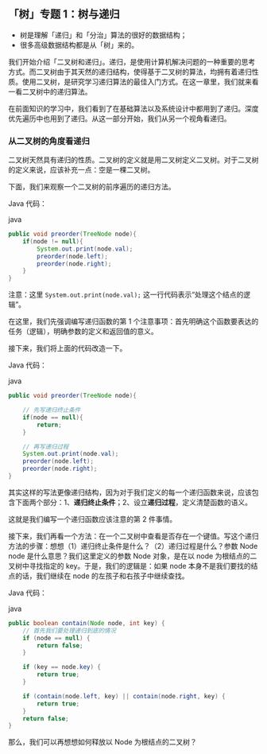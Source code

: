 ## 「树」专题 1：树与递归

- 树是理解「递归」和「分治」算法的很好的数据结构；
- 很多高级数据结构都是从「树」来的。

我们开始介绍「二叉树和递归」。递归，是使用计算机解决问题的一种重要的思考方式。而二叉树由于其天然的递归结构，使得基于二叉树的算法，均拥有着递归性质。使用二叉树，是研究学习递归算法的最佳入门方式。在这一章里，我们就来看一看二叉树中的递归算法。

在前面知识的学习中，我们看到了在基础算法以及系统设计中都用到了递归。深度优先遍历中也用到了递归。从这一部分开始，我们从另一个视角看递归。

### 从二叉树的角度看递归

二叉树天然具有递归的性质。二叉树的定义就是用二叉树定义二叉树。对于二叉树的定义来说，应该补充一点：空是一棵二叉树。

下面，我们来观察一个二叉树的前序遍历的递归方法。

Java 代码：

java

```java
public void preorder(TreeNode node){
    if(node != null){
        System.out.print(node.val);
        preorder(node.left);
        preorder(node.right);
    } 
}
```

注意：这里 `System.out.print(node.val);` 这一行代码表示“处理这个结点的逻辑”。

在这里，我们先强调编写递归函数的第 1 个注意事项：首先明确这个函数要表达的任务（逻辑），明确参数的定义和返回值的意义。

接下来，我们将上面的代码改造一下。

Java 代码：

java

```java
public void preorder(TreeNode node){

    // 先写递归终止条件
    if(node == null){
        return;
    } 

    // 再写递归过程
    System.out.print(node.val);
    preorder(node.left);
    preorder(node.right);
}
```

其实这样的写法更像递归结构，因为对于我们定义的每一个递归函数来说，应该包含下面两个部分：1、**递归终止条件**；2、设立**递归过程**，定义清楚函数的语义。

这就是我们编写一个递归函数应该注意的第 2 件事情。

接下来，我们再看一个方法：在一个二叉树中查看是否存在一个键值。写这个递归方法的步骤：想想（1）递归终止条件是什么？（2）递归过程是什么？参数 Node node 是什么意思？我们这里定义的参数 Node 对象，是在以 node 为根结点的二叉树中寻找指定的 key。于是，我们的逻辑是：如果 node 本身不是我们要找的结点的话，我们继续在 node 的左孩子和右孩子中继续查找。

Java 代码：

java

```java
public boolean contain(Node node, int key) {
    // 首先我们要处理递归到底的情况
    if (node == null) {
        return false;
    }

    if (key == node.key) {
        return true;
    } 

    if (contain(node.left, key) || contain(node.right, key) {
        return true;
    } 
    return false;
}
```

那么，我们可以再想想如何释放以 Node 为根结点的二叉树？